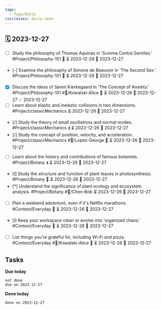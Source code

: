 ```yaml
---
tags:
  - Type/Daily
cssclasses: daily-note
---
```


## 🗓️ 2023-12-27

- [ ] Study the philosophy of Thomas Aquinas in 'Summa Contra Gentiles.' #Project/Philosophy-101 🔽 ⏳ 2023-12-26 📅 2023-12-27
- [-] Examine the philosophy of Simone de Beauvoir in 'The Second Sex.' #Project/Philosophy-101 🔽 ⏳ 2023-12-26 📅 2023-12-27
- [x] Discuss the ideas of Søren Kierkegaard in 'The Concept of Anxiety.' #Project/Philosophy-101 #👤/Kowalski-Alice 🔼 ⏳ 2023-12-26 📅 2023-12-27 ✅ 2023-12-27
- [ ] Learn about elastic and inelastic collisions in two dimensions. #Project/classicMechanics ⏳ 2023-12-26 📅 2023-12-27
- [/] Study the theory of small oscillations and normal modes. #Project/classicMechanics ⏫ ⏳ 2023-12-26 📅 2023-12-27
- [/] Study the concept of position, velocity, and acceleration. #Project/classicMechanics #👤/Lopez-George 🔽 ⏳ 2023-12-26 📅 2023-12-27
- [ ] Learn about the history and contributions of famous botanists. #Project/Botany ⏫ ⏳ 2023-12-26 📅 2023-12-27
- [I] Study the structure and function of plant leaves in photosynthesis. #Project/Botany 🔽 ⏳ 2023-12-26 📅 2023-12-27
- [*] Understand the significance of plant ecology and ecosystem analysis. #Project/Botany #👤/Chen-Bob ⏳ 2023-12-26 📅 2023-12-27
- [ ] Plan a weekend adventure, even if it's Netflix marathons. #Context/Everyday 🔽 ⏳ 2023-12-26 📅 2023-12-27
- [I] Keep your workspace clean or evolve into 'organized chaos.' #Context/Everyday 🔺 ⏳ 2023-12-26 📅 2023-12-27
- [ ] List things you're grateful for, including Wi-Fi and pizza. #Context/Everyday #👤/Kowalski-Alice 🔽 ⏳ 2023-12-26 📅 2023-12-27

## Tasks

**Due today**

```tasks
not done
due on 2023-12-27
```

**Done today**

```tasks
done on 2023-12-27
```
            